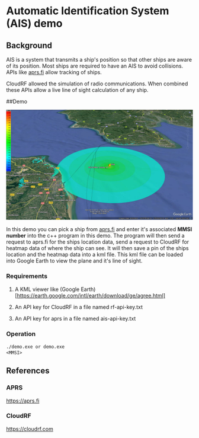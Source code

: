 # Automatic Identification System (AIS) demo

## Background

AIS is a system that transmits a ship's position so that other ships are aware of its position. Most ships are required to have an AIS to avoid collisions. APIs like [aprs.fi](https://aprs.fi) allow tracking of ships.

CloudRF allowed the simulation of radio communications. When combined these APIs allow a live line of sight calculation of any ship.

##Demo

![DEMO](example.jpg)

In this demo you can pick a ship from [aprs.fi](https://aprs.fi) and enter it's associated **MMSI number** into the c++ program in this demo. The program will then send a request to aprs.fi for the ships location data, send a request to CloudRF for heatmap data of where the ship can see. It will then save a pin of the ships location and the heatmap data into a kml file. This kml file can be loaded into Google Earth to view the plane and it's line of sight.

### Requirements

1. A KML viewer like (Google Earth)[https://earth.google.com/intl/earth/download/ge/agree.html]

2. An API key for CloudRF in a file named rf-api-key.txt

3. An API key for aprs in a file named ais-api-key.txt

### Operation

	./demo.exe or demo.exe
	<MMSI>
	
## References

### APRS

https://aprs.fi

### CloudRF

https://cloudrf.com
